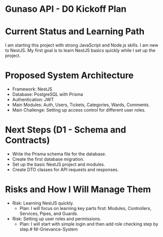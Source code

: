# Gunaso API - D0 Kickoff Plan

# Current Status and Learning Path
I am starting this project with strong JavaScript and Node.js skills. I am new to NestJS. My first goal is to learn NestJS basics quickly while I set up the project.

# Proposed System Architecture
- Framework: NestJS
- Database: PostgreSQL with Prisma
- Authentication: JWT
- Main Modules: Auth, Users, Tickets, Categories, Wards, Comments.
- Main Challenge: Setting up access control for different user roles.

# Next Steps (D1 - Schema and Contracts)
- Write the Prisma schema file for the database.
- Create the first database migration.
- Set up the basic NestJS project and modules.
- Create DTO classes for API requests and responses.

# Risks and How I Will Manage Them
- Risk: Learning NestJS quickly.
  - Plan: I will focus on learning key parts first: Modules, Controllers, Services, Pipes, and Guards.
- Risk: Setting up user roles and permissions.
  - Plan: I will start with simple login and then add role checking step by step.#   N I - G r i e v a n c e - S y s t e m  
 